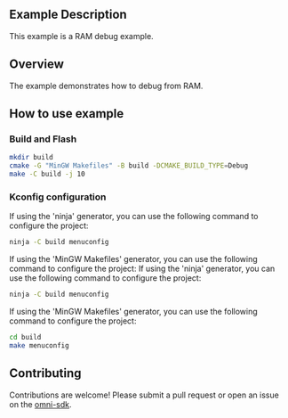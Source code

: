 ## Example Description
This example is a RAM debug example.

## Overview
The example demonstrates how to debug from RAM.

## How to use example

### Build and Flash
```bash
mkdir build
cmake -G "MinGW Makefiles" -B build -DCMAKE_BUILD_TYPE=Debug
make -C build -j 10
```

### Kconfig configuration
If using the 'ninja' generator, you can use the following command to configure the project:
```bash
ninja -C build menuconfig
```

If using the 'MinGW Makefiles' generator, you can use the following command to configure the project:
If using the 'ninja' generator, you can use the following command to configure the project:
```bash
ninja -C build menuconfig
```

If using the 'MinGW Makefiles' generator, you can use the following command to configure the project:
```bash
cd build
make menuconfig
```

## Contributing

Contributions are welcome! Please submit a pull request or open an issue on the [omni-sdk](https://github.com/LuckkMaker/omni-sdk).
